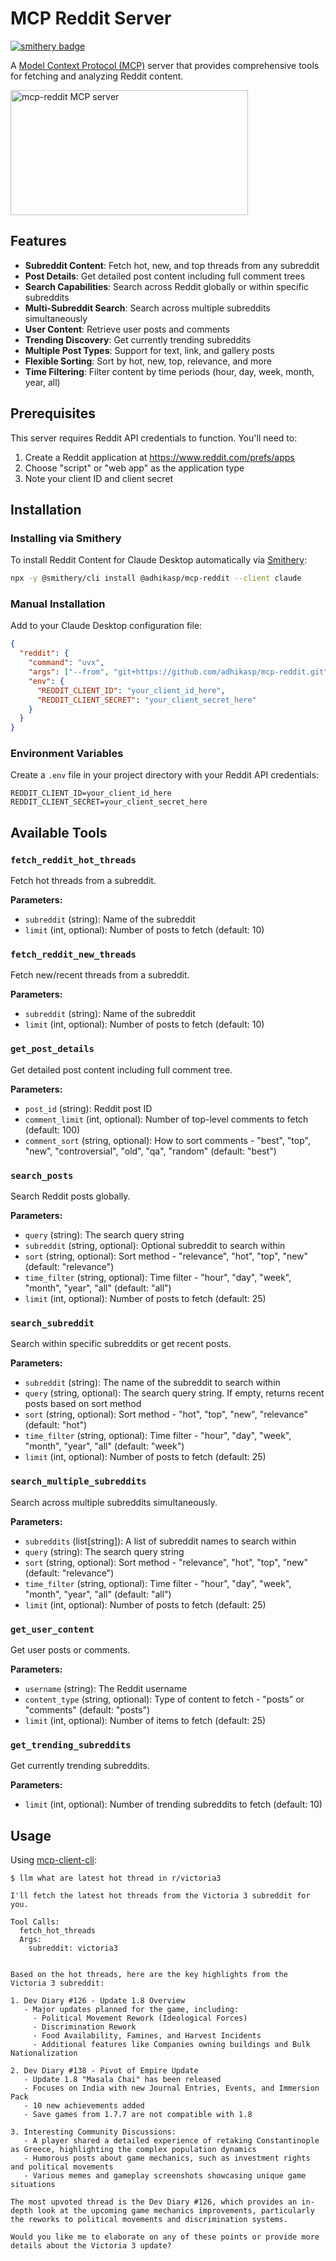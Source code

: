 # MCP Reddit Server
[![smithery badge](https://smithery.ai/badge/@adhikasp/mcp-reddit)](https://smithery.ai/server/@adhikasp/mcp-reddit)

A [Model Context Protocol (MCP)](https://modelcontextprotocol.io/introduction) server that provides comprehensive tools for fetching and analyzing Reddit content.

<a href="https://glama.ai/mcp/servers/3cg9gdyors"><img width="380" height="200" src="https://glama.ai/mcp/servers/3cg9gdyors/badge" alt="mcp-reddit MCP server" /></a>

## Features

- **Subreddit Content**: Fetch hot, new, and top threads from any subreddit
- **Post Details**: Get detailed post content including full comment trees
- **Search Capabilities**: Search across Reddit globally or within specific subreddits
- **Multi-Subreddit Search**: Search across multiple subreddits simultaneously
- **User Content**: Retrieve user posts and comments
- **Trending Discovery**: Get currently trending subreddits
- **Multiple Post Types**: Support for text, link, and gallery posts
- **Flexible Sorting**: Sort by hot, new, top, relevance, and more
- **Time Filtering**: Filter content by time periods (hour, day, week, month, year, all)

## Prerequisites

This server requires Reddit API credentials to function. You'll need to:

1. Create a Reddit application at https://www.reddit.com/prefs/apps
2. Choose "script" or "web app" as the application type
3. Note your client ID and client secret

## Installation

### Installing via Smithery

To install Reddit Content for Claude Desktop automatically via [Smithery](https://smithery.ai/server/@adhikasp/mcp-reddit):

```bash
npx -y @smithery/cli install @adhikasp/mcp-reddit --client claude
```

### Manual Installation

Add to your Claude Desktop configuration file:

```json
{
  "reddit": {
    "command": "uvx",
    "args": ["--from", "git+https://github.com/adhikasp/mcp-reddit.git", "mcp-reddit"],
    "env": {
      "REDDIT_CLIENT_ID": "your_client_id_here",
      "REDDIT_CLIENT_SECRET": "your_client_secret_here"
    }
  }
}
```

### Environment Variables

Create a `.env` file in your project directory with your Reddit API credentials:

```env
REDDIT_CLIENT_ID=your_client_id_here
REDDIT_CLIENT_SECRET=your_client_secret_here
```

## Available Tools

### `fetch_reddit_hot_threads`
Fetch hot threads from a subreddit.

**Parameters:**
- `subreddit` (string): Name of the subreddit
- `limit` (int, optional): Number of posts to fetch (default: 10)

### `fetch_reddit_new_threads`
Fetch new/recent threads from a subreddit.

**Parameters:**
- `subreddit` (string): Name of the subreddit
- `limit` (int, optional): Number of posts to fetch (default: 10)

### `get_post_details`
Get detailed post content including full comment tree.

**Parameters:**
- `post_id` (string): Reddit post ID
- `comment_limit` (int, optional): Number of top-level comments to fetch (default: 100)
- `comment_sort` (string, optional): How to sort comments - "best", "top", "new", "controversial", "old", "qa", "random" (default: "best")

### `search_posts`
Search Reddit posts globally.

**Parameters:**
- `query` (string): The search query string
- `subreddit` (string, optional): Optional subreddit to search within
- `sort` (string, optional): Sort method - "relevance", "hot", "top", "new" (default: "relevance")
- `time_filter` (string, optional): Time filter - "hour", "day", "week", "month", "year", "all" (default: "all")
- `limit` (int, optional): Number of posts to fetch (default: 25)

### `search_subreddit`
Search within specific subreddits or get recent posts.

**Parameters:**
- `subreddit` (string): The name of the subreddit to search within
- `query` (string, optional): The search query string. If empty, returns recent posts based on sort method
- `sort` (string, optional): Sort method - "hot", "top", "new", "relevance" (default: "hot")
- `time_filter` (string, optional): Time filter - "hour", "day", "week", "month", "year", "all" (default: "week")
- `limit` (int, optional): Number of posts to fetch (default: 25)

### `search_multiple_subreddits`
Search across multiple subreddits simultaneously.

**Parameters:**
- `subreddits` (list[string]): A list of subreddit names to search within
- `query` (string): The search query string
- `sort` (string, optional): Sort method - "relevance", "hot", "top", "new" (default: "relevance")
- `time_filter` (string, optional): Time filter - "hour", "day", "week", "month", "year", "all" (default: "all")
- `limit` (int, optional): Number of posts to fetch (default: 25)

### `get_user_content`
Get user posts or comments.

**Parameters:**
- `username` (string): The Reddit username
- `content_type` (string, optional): Type of content to fetch - "posts" or "comments" (default: "posts")
- `limit` (int, optional): Number of items to fetch (default: 25)

### `get_trending_subreddits`
Get currently trending subreddits.

**Parameters:**
- `limit` (int, optional): Number of trending subreddits to fetch (default: 10)

## Usage

Using [mcp-client-cli](https://github.com/adhikasp/mcp-client-cli):

```
$ llm what are latest hot thread in r/victoria3

I'll fetch the latest hot threads from the Victoria 3 subreddit for you.

Tool Calls:
  fetch_hot_threads
  Args:
    subreddit: victoria3


Based on the hot threads, here are the key highlights from the Victoria 3 subreddit:

1. Dev Diary #126 - Update 1.8 Overview
   - Major updates planned for the game, including:
     - Political Movement Rework (Ideological Forces)
     - Discrimination Rework
     - Food Availability, Famines, and Harvest Incidents
     - Additional features like Companies owning buildings and Bulk Nationalization

2. Dev Diary #138 - Pivot of Empire Update
   - Update 1.8 "Masala Chai" has been released
   - Focuses on India with new Journal Entries, Events, and Immersion Pack
   - 10 new achievements added
   - Save games from 1.7.7 are not compatible with 1.8

3. Interesting Community Discussions:
   - A player shared a detailed experience of retaking Constantinople as Greece, highlighting the complex population dynamics
   - Humorous posts about game mechanics, such as investment rights and political movements
   - Various memes and gameplay screenshots showcasing unique game situations

The most upvoted thread is the Dev Diary #126, which provides an in-depth look at the upcoming game mechanics improvements, particularly the reworks to political movements and discrimination systems.

Would you like me to elaborate on any of these points or provide more details about the Victoria 3 update?
```
